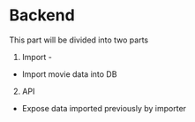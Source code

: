 # Backend

This part will be divided into two parts

1. Import - 
  - Import movie data into DB 
2. API
  - Expose data imported previously by importer